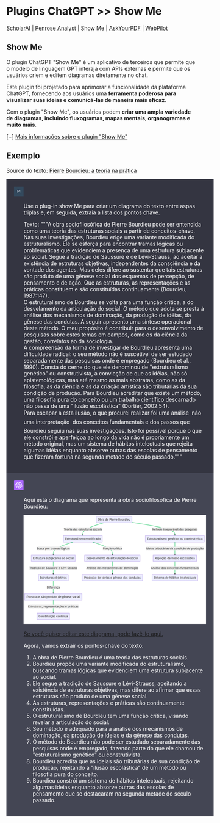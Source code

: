 # Plugins ChatGPT >> Show Me

[ScholarAI](scholarai.md) | [Penrose Analyst](penrose.md) | Show Me | [AskYourPDF](askyourpdf.md) | [WebPilot](webpilot.md)

## Show Me

O plugin ChatGPT "Show Me" é um aplicativo de terceiros que permite que o modelo de linguagem GPT interaja com APIs externas e permite que os usuários criem e editem diagramas diretamente no chat.

Este plugin foi projetado para aprimorar a funcionalidade da plataforma ChatGPT, fornecendo aos usuários uma **ferramenta poderosa para visualizar suas ideias e comunicá-las de maneira mais eficaz**.

Com o plugin "Show Me", os usuários podem **criar uma ampla variedade de diagramas, incluindo fluxogramas, mapas mentais, organogramas e muito mais**.

[+] [Mais informações sobre o plugin "Show Me"](https://roihacks.com/show-me-chatgpt-plugin/)

## Exemplo

Source do texto: [Pierre Bourdieu: a teoria na prática](https://www.scielo.br/j/rap/a/3bmWVYMZbNqDzTR4fQDtgRs/?lang=pt&%3A~%3Atext=O%20campo%20%C3%A9%20um%20espa%C3%A7o%2CBourdieu%2C%201984%3A197)

<div style="width:100%; float:left; background-color:#343541; color:white; padding:20px; margin: 0;">
<div style="width:5%; float:left; padding-right:20px;"><img src="../imagens/PI.png"></div>
<div style="width:95%; float:right"><p>Use o plug-in show Me para criar um diagrama do texto entre aspas triplas e, em seguida, extraia a lista dos pontos chave.</p>
<p>Texto: """A obra sociofilosófica de Pierre Bourdieu pode ser entendida como uma teoria das estruturas sociais a partir de conceitos-chave. Nas suas investigações, Bourdieu erige uma variante modificada do estruturalismo. Ele se esforça para encontrar tramas lógicas ou problemáticas que evidenciem a presença de uma estrutura subjacente ao social. Segue a tradição de Saussure e de Lévi-Strauss, ao aceitar a existência de estruturas objetivas, independentes da consciência e da vontade dos agentes. Mas deles difere ao sustentar que tais estruturas são produto de uma gênese social dos esquemas de percepção, de pensamento e de ação. Que as estruturas, as representações e as práticas constituem e são constituídas continuamente (Bourdieu, 1987:147).<br>
O estruturalismo de Bourdieu se volta para uma função crítica, a do desvelamento da articulação do social. O método que adota se presta à análise dos mecanismos de dominação, da produção de idéias, da gênese das condutas. A seguir apresento uma síntese operacional deste método. O meu propósito é contribuir para o desenvolvimento de pesquisas sobre estes temas em campos, como os da ciência da gestão, correlatos ao da sociologia.<br>
A compreensão da forma de investigar de Bourdieu apresenta uma dificuldade radical: o seu método não é suscetível de ser estudado separadamente das pesquisas onde é empregado (Bourdieu et al., 1990). Consta do cerne do que ele denominou de "estruturalismo genético" ou construtivista, a convicção de que as idéias, não só epistemológicas, mas até mesmo as mais abstratas, como as da filosofia, as da ciência e as da criação artística são tributárias da sua condição de produção. Para Bourdieu acreditar que existe um método, uma filosofia pura do conceito ou um trabalho científico descarnado não passa de uma "ilusão escolástica" (Dortier, 2002:54).<br>
Para escapar a esta ilusão, o que procurei realizar foi uma análise  não uma interpretação  dos conceitos fundamentais e dos passos que Bourdieu seguiu nas suas investigações. Isto foi possível porque o que ele constrói e aperfeiçoa ao longo da vida não é propriamente um método original, mas um sistema de hábitos intelectuais que rejeita algumas idéias enquanto absorve outras das escolas de pensamento que fizeram fortuna na segunda metade do século passado."""</p></div>
</div>

<div style="width:100%; float:left; background-color:#444654; color:white; padding:20px; margin: 0; margin-bottom: 20px;">
<div style="width:5%; float:left; padding-right:20px;"><img src="../imagens/openai.png"></div>
<div style="width:95%; float:right"><p>Aqui está o diagrama que representa a obra sociofilosófica de Pierre Bourdieu:</p><p><img src="../imagens/pierre_bourdieu_obra.png" alt="Diagrama da Obra de Pierre Bourdieu"></p><p><a href="https://showme.redstarplugin.com/s/evWkwhLl" target="_new">Se você quiser editar este diagrama, pode fazê-lo aqui.</a></p><p>Agora, vamos extrair os pontos-chave do texto:</p><ol><li>A obra de Pierre Bourdieu é uma teoria das estruturas sociais.</li><li>Bourdieu propõe uma variante modificada do estruturalismo, buscando tramas lógicas que evidenciem uma estrutura subjacente ao social.</li><li>Ele segue a tradição de Saussure e Lévi-Strauss, aceitando a existência de estruturas objetivas, mas difere ao afirmar que essas estruturas são produto de uma gênese social.</li><li>As estruturas, representações e práticas são continuamente constituídas.</li><li>O estruturalismo de Bourdieu tem uma função crítica, visando revelar a articulação do social.</li><li>Seu método é adequado para a análise dos mecanismos de dominação, da produção de ideias e da gênese das condutas.</li><li>O método de Bourdieu não pode ser estudado separadamente das pesquisas onde é empregado, fazendo parte do que ele chamou de "estruturalismo genético" ou construtivista.</li><li>Bourdieu acredita que as ideias são tributárias de sua condição de produção, rejeitando a "ilusão escolástica" de um método ou filosofia pura do conceito.</li><li>Bourdieu constrói um sistema de hábitos intelectuais, rejeitando algumas ideias enquanto absorve outras das escolas de pensamento que se destacaram na segunda metade do século passado.</li></ol></div>
</div>
